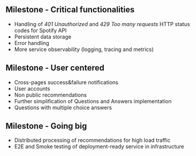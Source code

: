 ## Milestone - Critical functionalities
- Handling of _401 Unauthorized_ and _429 Too many requests_ HTTP status codes for Spotify API
- Persistent data storage
- Error handling
- More service observability (logging, tracing and metrics)

## Milestone - User centered
- Cross-pages success&failure notifications
- User accounts
- Non public recommendations
- Further simplification of Questions and Answers implementation
- Questions with multiple choice answers

## Milestone - Going big
- Distributed processing of recommendations for high load traffic
- E2E and Smoke testing of deployment-ready service in infrastructure